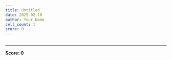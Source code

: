 ```yaml
---
title: Untitled
date: 2025-02-10
author: Your Name
cell_count: 1
score: 0
---
```


```python

```


---
**Score: 0**